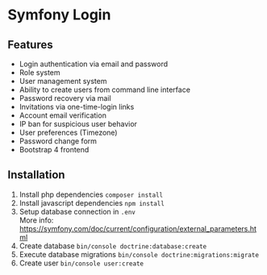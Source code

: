 # Symfony Login

## Features
* Login authentication via email and password
* Role system
* User management system
* Ability to create users from command line interface
* Password recovery via mail
* Invitations via one-time-login links
* Account email verification
* IP ban for suspicious user behavior
* User preferences (Timezone)
* Password change form
* Bootstrap 4 frontend

## Installation

1. Install php dependencies `composer install`
2. Install javascript dependencies `npm install`
3. Setup database connection in `.env`<br/>
   More info: https://symfony.com/doc/current/configuration/external_parameters.html
4. Create database `bin/console doctrine:database:create`
5. Execute database migrations `bin/console doctrine:migrations:migrate`
6. Create user `bin/console user:create`
